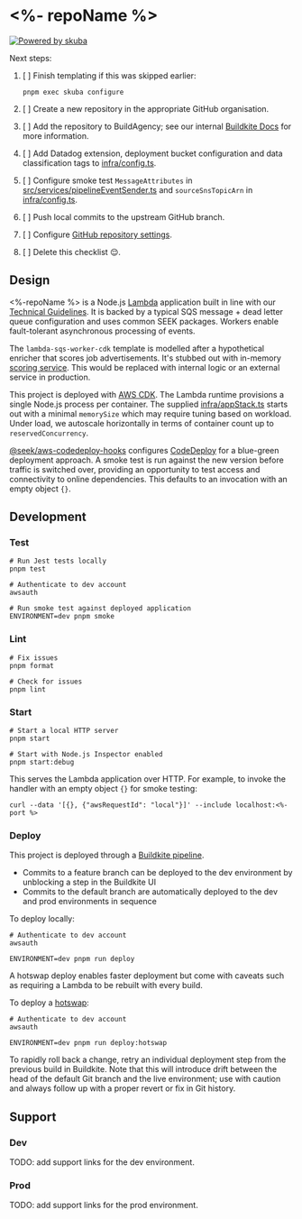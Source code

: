 # <%- repoName %>

[![Powered by skuba](https://img.shields.io/badge/🤿%20skuba-powered-009DC4)](https://github.com/seek-oss/skuba)

Next steps:

1. [ ] Finish templating if this was skipped earlier:

   ```shell
   pnpm exec skuba configure
   ```

2. [ ] Create a new repository in the appropriate GitHub organisation.
3. [ ] Add the repository to BuildAgency;
       see our internal [Buildkite Docs] for more information.
4. [ ] Add Datadog extension, deployment bucket configuration and data classification tags to [infra/config.ts](infra/config.ts).
5. [ ] Configure smoke test `MessageAttributes` in [src/services/pipelineEventSender.ts](src/services/pipelineEventSender.ts) and `sourceSnsTopicArn` in [infra/config.ts](infra/config.ts).
6. [ ] Push local commits to the upstream GitHub branch.
7. [ ] Configure [GitHub repository settings].
8. [ ] Delete this checklist 😌.

[Buildkite Docs]: https://backstage.myseek.xyz/docs/default/component/buildkite-docs
[GitHub repository settings]: https://github.com/<%-orgName%>/<%-repoName%>/settings

## Design

<%-repoName %> is a Node.js [Lambda] application built in line with our [Technical Guidelines].
It is backed by a typical SQS message + dead letter queue configuration and uses common SEEK packages.
Workers enable fault-tolerant asynchronous processing of events.

The `lambda-sqs-worker-cdk` template is modelled after a hypothetical enricher that scores job advertisements.
It's stubbed out with in-memory [scoring service](src/services/jobScorer.ts).
This would be replaced with internal logic or an external service in production.

This project is deployed with [AWS CDK].
The Lambda runtime provisions a single Node.js process per container.
The supplied [infra/appStack.ts](infra/appStack.ts) starts out with a minimal `memorySize` which may require tuning based on workload.
Under load, we autoscale horizontally in terms of container count up to `reservedConcurrency`.

[@seek/aws-codedeploy-hooks] configures [CodeDeploy] for a blue-green deployment approach.
A smoke test is run against the new version before traffic is switched over,
providing an opportunity to test access and connectivity to online dependencies.
This defaults to an invocation with an empty object `{}`.

## Development

### Test

```shell
# Run Jest tests locally
pnpm test

# Authenticate to dev account
awsauth

# Run smoke test against deployed application
ENVIRONMENT=dev pnpm smoke
```

### Lint

```shell
# Fix issues
pnpm format

# Check for issues
pnpm lint
```

### Start

```shell
# Start a local HTTP server
pnpm start

# Start with Node.js Inspector enabled
pnpm start:debug
```

This serves the Lambda application over HTTP.
For example, to invoke the handler with an empty object `{}` for smoke testing:

```shell
curl --data '[{}, {"awsRequestId": "local"}]' --include localhost:<%- port %>
```

### Deploy

This project is deployed through a [Buildkite pipeline](.buildkite/pipeline.yml).

- Commits to a feature branch can be deployed to the dev environment by unblocking a step in the Buildkite UI
- Commits to the default branch are automatically deployed to the dev and prod environments in sequence

To deploy locally:

```shell
# Authenticate to dev account
awsauth

ENVIRONMENT=dev pnpm run deploy
```

A hotswap deploy enables faster deployment but come with caveats such as requiring a Lambda to be rebuilt with every build.

To deploy a [hotswap]:

```shell
# Authenticate to dev account
awsauth

ENVIRONMENT=dev pnpm run deploy:hotswap
```

To rapidly roll back a change,
retry an individual deployment step from the previous build in Buildkite.
Note that this will introduce drift between the head of the default Git branch and the live environment;
use with caution and always follow up with a proper revert or fix in Git history.

## Support

### Dev

TODO: add support links for the dev environment.

<!--
- CloudWatch dashboard
- Datadog dashboard
- Splunk logs
-->

### Prod

TODO: add support links for the prod environment.

<!--
- CloudWatch dashboard
- Datadog dashboard
- Splunk logs
-->

[@seek/aws-codedeploy-hooks]: https://github.com/seek-oss/aws-codedeploy-hooks
[AWS CDK]: https://docs.aws.amazon.com/cdk/v2/guide/home.html
[CodeDeploy]: https://docs.aws.amazon.com/codedeploy
[Hotswap]: https://docs.aws.amazon.com/cdk/v2/guide/ref-cli-cmd-deploy.html#ref-cli-cmd-deploy-options
[Lambda]: https://docs.aws.amazon.com/lambda
[Technical Guidelines]: https://myseek.atlassian.net/wiki/spaces/AA/pages/2358346017/
